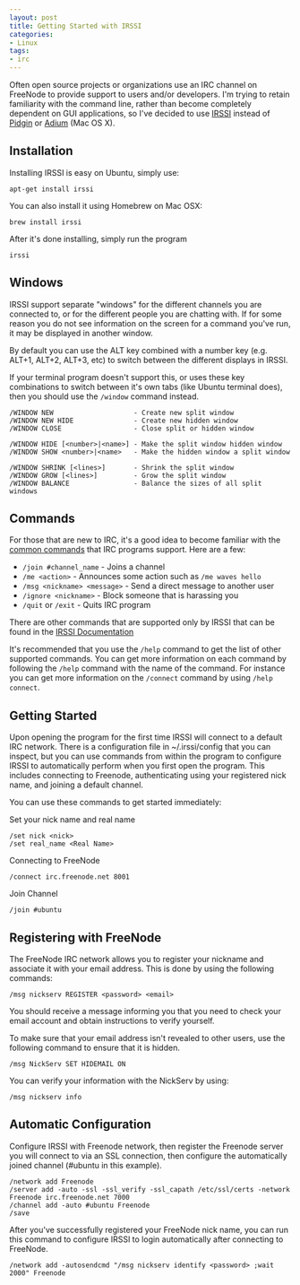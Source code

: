 ```yaml
---
layout: post
title: Getting Started with IRSSI
categories:
- Linux
tags:
- irc
---
```


Often open source projects or organizations use an IRC channel on FreeNode to
provide support to users and/or developers. I'm trying to retain familiarity
with the command line, rather than become completely dependent on GUI
applications, so I've decided to use [IRSSI](https://irssi.org/) instead of 
[Pidgin](https://www.pidgin.im/) or [Adium](https://adium.im/) (Mac OS X).

## Installation

Installing IRSSI is easy on Ubuntu, simply use:
```
apt-get install irssi
```

You can also install it using Homebrew on Mac OSX:
```
brew install irssi
```

After it's done installing, simply run the program
```
irssi
```

## Windows

IRSSI support separate "windows" for the different channels you are connected
to, or for the different people you are chatting with. If for some reason you
do not see information on the screen for a command you've run, it may be
displayed in another window.

By default you can use the ALT key combined with a number key (e.g. ALT+1,
ALT+2, ALT+3, etc) to switch between the different displays in IRSSI.

If your terminal program doesn't support this, or uses these key combinations
to switch between it's own tabs (like Ubuntu terminal does), then you should
use the `/window` command instead.

```
/WINDOW NEW                    - Create new split window
/WINDOW NEW HIDE               - Create new hidden window
/WINDOW CLOSE                  - Close split or hidden window

/WINDOW HIDE [<number>|<name>] - Make the split window hidden window
/WINDOW SHOW <number>|<name>   - Make the hidden window a split window

/WINDOW SHRINK [<lines>]       - Shrink the split window
/WINDOW GROW [<lines>]         - Grow the split window
/WINDOW BALANCE                - Balance the sizes of all split windows
```

## Commands

For those that are new to IRC, it's a good idea to become familiar with
the [common commands](http://www.ircbeginner.com/ircinfo/ircc-commands.html) 
that IRC programs support. Here are a few:

* `/join #channel_name` - Joins a channel
* `/me <action>` - Announces some action such as `/me waves hello`
* `/msg <nickname> <message>` - Send a direct message to another user
* `/ignore <nickname>` - Block someone that is harassing you
* `/quit` or `/exit` - Quits IRC program

There are other commands that are supported only by IRSSI that can be found in
the [IRSSI Documentation](https://irssi.org/documentation/)

It's recommended that you use the `/help` command to get the list of other
supported commands. You can get more information on each command by following
the `/help` command with the name of the command. For instance you can get more
information on the `/connect` command by using `/help connect`.

## Getting Started

Upon opening the program for the first time IRSSI will connect to a default
IRC network. There is a configuration file in ~/.irssi/config that you can
inspect, but you can use commands from within the program to configure IRSSI to
automatically perform when you first open the program. This includes connecting
to Freenode, authenticating using your registered nick name, and joining a
default channel.

You can use these commands to get started immediately:

Set your nick name and real name
```
/set nick <nick>
/set real_name <Real Name>
```

Connecting to FreeNode
```
/connect irc.freenode.net 8001
```

Join Channel
```
/join #ubuntu
```

## Registering with FreeNode

The FreeNode IRC network allows you to register your nickname and associate
it with your email address. This is done by using the following commands:

```
/msg nickserv REGISTER <password> <email>
```

You should receive a message informing you that you need to check your email
account and obtain instructions to verify yourself.

To make sure that your email address isn't revealed to other users, use the
following command to ensure that it is hidden.
```
/msg NickServ SET HIDEMAIL ON
```

You can verify your information with the NickServ by using:
```
/msg nickserv info
```

## Automatic Configuration

Configure IRSSI with Freenode network, then register the Freenode server you 
will connect to via an SSL connection, then configure the automatically joined
channel (#ubuntu in this example).
```
/network add Freenode
/server add -auto -ssl -ssl_verify -ssl_capath /etc/ssl/certs -network Freenode irc.freenode.net 7000
/channel add -auto #ubuntu Freenode
/save
```

After you've successfully registered your FreeNode nick name, you can run this
command to configure IRSSI to login automatically after connecting to FreeNode.

```
/network add -autosendcmd "/msg nickserv identify <password> ;wait 2000" Freenode
```
